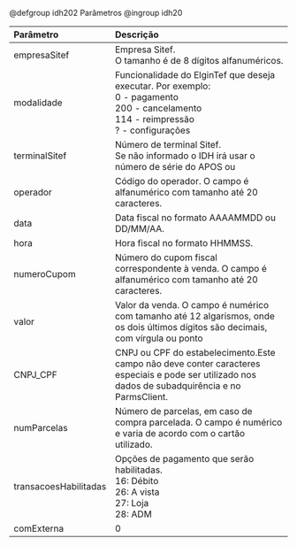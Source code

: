 @defgroup idh202 Parâmetros
@ingroup idh20

| Parâmetro | Descrição |
| :--- | :--- |
| empresaSitef | Empresa Sitef. <br> O tamanho é de 8 dígitos alfanuméricos. |
| modalidade | Funcionalidade do ElginTef que deseja executar. Por exemplo: <br>0 - pagamento<br>200 - cancelamento <br>114 - reimpressão <br>? - configurações
| terminalSitef | Número de terminal Sitef. <br>Se não informado o IDH irá usar o número de série do APOS ou |
| operador | Código do operador. O campo é alfanumérico com tamanho até 20 caracteres. |
| data | Data fiscal no formato AAAAMMDD ou DD/MM/AA. |
| hora | Hora fiscal no formato HHMMSS. |
| numeroCupom | Número do cupom fiscal correspondente à venda. O campo é alfanumérico com tamanho até 20 caracteres. |
| valor | Valor da venda. O campo é numérico com tamanho até 12 algarismos, onde os dois últimos dígitos são decimais, com vírgula ou ponto |
| CNPJ_CPF | CNPJ ou CPF do estabelecimento.Este campo não deve conter caracteres especiais e pode ser utilizado nos dados de subadquirência e no ParmsClient. |
| numParcelas | Número de parcelas, em caso de compra parcelada. O campo é numérico e varia de acordo com o cartão utilizado. |
| transacoesHabilitadas | Opções de pagamento que serão habilitadas.  <br>16: Débito <br>26: A vista <br>27: Loja <br>28: ADM |
| comExterna | 0 |
